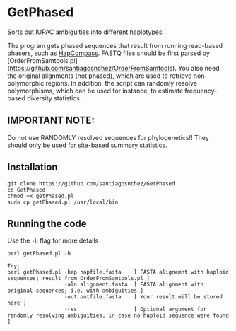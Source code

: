 # GetPhased
Sorts out IUPAC ambiguities into different haplotypes

The program gets phased sequences that result from running read-based phasers, such as [HapCompass](http://www.brown.edu/Research/Istrail_Lab/hapcompass.php). FASTQ files should be first parsed by [OrderFromSamtools.pl] (https://github.com/santiagosnchez/OrderFromSamtools). You also need the original alignments (not phased), which are used to retrieve non-polymorphic regions. In addition, the script can randomly resolve polymorphisms, which can be used for instance, to estimate frequency-based diversity statistics.

## IMPORTANT NOTE:
Do not use RANDOMLY resolved sequences for phylogenetics!!
They should only be used for site-based summary statistics.

## Installation

    git clone https://github.com/santiagosnchez/GetPhased
    cd GetPhased
    chmod +x getPhased.pl
    sudo cp getPhased.pl /usr/local/bin

## Running the code

Use the `-h` flag for more details

    perl getPhased.pl -h
    
    Try:
    perl getPhased.pl -hap hapfile.fasta    [ FASTA alignemnt with haploid sequences; result from OrderFromSamtools.pl ]
                      -aln alignment.fasta  [ FASTA alignment with original sequences; i.e. with ambiguities ]
                      -out outfile.fasta    [ Your result will be stored here ]
                      -res                  [ Optional argument for randomly resolving ambiguities, in case no haploid sequence were found ]
